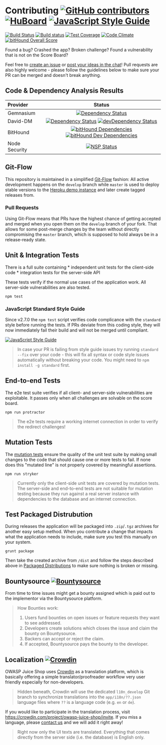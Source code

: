 # Contributing [![GitHub contributors](https://img.shields.io/github/contributors/bkimminich/juice-shop.svg)](https://github.com/bkimminich/juice-shop/graphs/contributors) [![HuBoard](http://img.shields.io/badge/Hu-Board-blue.svg)](https://huboard.com/bkimminich/juice-shop) [![JavaScript Style Guide](https://img.shields.io/badge/code%20style-standard-brightgreen.svg)](http://standardjs.com/)

[![Build Status](https://travis-ci.org/bkimminich/juice-shop.svg?branch=master)](https://travis-ci.org/bkimminich/juice-shop)
[![Build status](https://ci.appveyor.com/api/projects/status/903c6mnns4t7p6fa/branch/master?svg=true)](https://ci.appveyor.com/project/bkimminich/juice-shop/branch/master)
[![Test Coverage](https://codeclimate.com/github/bkimminich/juice-shop/badges/coverage.svg)](https://codeclimate.com/github/bkimminich/juice-shop)
[![Code Climate](https://codeclimate.com/github/bkimminich/juice-shop/badges/gpa.svg)](https://codeclimate.com/github/bkimminich/juice-shop)
[![bitHound Overall Score](https://www.bithound.io/github/bkimminich/juice-shop/badges/score.svg)](https://www.bithound.io/github/bkimminich/juice-shop)

Found a bug? Crashed the app? Broken challenge? Found a vulnerability
that is not on the Score Board?

Feel free to
[create an issue](https://github.com/bkimminich/juice-shop/issues) or
[post your ideas in the chat](https://gitter.im/bkimminich/juice-shop)!
Pull requests are also highly welcome - please follow the guidelines
below to make sure your PR can be merged and doesn't break anything.

## Code & Dependency Analysis Results

| Provider      |                                                                                                                                                                                        Status                                                                                                                                                                                        |
|:--------------|:------------------------------------------------------------------------------------------------------------------------------------------------------------------------------------------------------------------------------------------------------------------------------------------------------------------------------------------------------------------------------------:|
| Gemnasium     |                                                                                                                                 [![Dependency Status](https://gemnasium.com/bkimminich/juice-shop.svg)](https://gemnasium.com/bkimminich/juice-shop)                                                                                                                                 |
| David-DM      |                                                       [![Dependency Status](https://david-dm.org/bkimminich/juice-shop.svg)](https://david-dm.org/bkimminich/juice-shop) [![devDependency Status](https://david-dm.org/bkimminich/juice-shop/dev-status.svg)](https://david-dm.org/bkimminich/juice-shop#info=devDependencies)                                                       |
| BitHound      | [![bitHound Dependencies](https://www.bithound.io/github/bkimminich/juice-shop/badges/dependencies.svg)](https://www.bithound.io/github/bkimminich/juice-shop/master/dependencies/npm) [![bitHound Dev Dependencies](https://www.bithound.io/github/bkimminich/juice-shop/badges/devDependencies.svg)](https://www.bithound.io/github/bkimminich/juice-shop/master/dependencies/npm) |
| Node Security |                                                                                         [![NSP Status](https://nodesecurity.io/orgs/juice-shop/projects/0b5e6cab-3a21-45a1-85d0-fa076226ef48/badge)](https://nodesecurity.io/orgs/juice-shop/projects/0b5e6cab-3a21-45a1-85d0-fa076226ef48)                                                                                          |

## Git-Flow

This repository is maintained in a simplified
[Git-Flow](http://jeffkreeftmeijer.com/2010/why-arent-you-using-git-flow/)
fashion: All active development happens on the ```develop``` branch
while ```master``` is used to deploy stable versions to the
[Heroku demo instance](https://juice-shop.herokuapp.com) and later
create tagged releases from.

### Pull Requests

Using Git-Flow means that PRs have the highest chance of getting
accepted and merged when you open them on the ```develop``` branch of
your fork. That allows for some post-merge changes by the team without
directly compromising the ```master``` branch, which is supposed to hold
always be in a release-ready state.

## Unit & Integration Tests

There is a full suite containing * independent unit tests for the
client-side code * integration tests for the server-side API

These tests verify if the normal use cases of the application work. All
server-side vulnerabilities are also tested.

```
npm test
```

### JavaScript Standard Style Guide

Since v2.7.0 the `npm test` script verifies code complicance with the
`standard` style before running the tests. If PRs deviate from this
coding style, they will now immediately fail their build and will not be
merged until compliant.

[![JavaScript Style Guide](https://cdn.rawgit.com/feross/standard/master/badge.svg)](https://github.com/feross/standard)

> In case your PR is failing from style guide issues try running
> `standard --fix` over your code - this will fix all syntax or code
> style issues automatically without breaking your code. You might need
> to `npm install -g standard` first.

## End-to-end Tests

The e2e test suite verifies if all client- and server-side
vulnerabilities are exploitable. It passes only when all challenges are
solvable on the score board.

```
npm run protractor
```

> The e2e tests require a working internet connection in order to verify
> the redirect challenges!

## Mutation Tests

The [mutation tests](https://en.wikipedia.org/wiki/Mutation_testing)
ensure the quality of the unit test suite by making small changes to the
code that should cause one or more tests to fail. If none does this
"mutated line" is not properly covered by meaningful assertions.

```
npm run stryker
```

> Currently only the client-side unit tests are covered by mutation
> tests. The server-side and end-to-end tests are not suitable for
> mutation testing because they run against a real server instance with
> dependencies to the database and an internet connection.

## Test Packaged Distrubution

During releases the application will be packaged into
```.zip```/```.tgz``` archives for another easy setup method. When you
contribute a change that impacts what the application needs to include,
make sure you test this manually on your system.

```
grunt package
```

Then take the created archive from ```/dist``` and follow the steps
described above in
[Packaged Distributions](https://github.com/bkimminich/juice-shop#packaged-distributions--)
to make sure nothing is broken or missing.

## Bountysource [![Bountysource](https://www.bountysource.com/badge/tracker?tracker_id=6283055)](https://www.bountysource.com/trackers/6283055-juice-shop?utm_source=6283055&utm_medium=shield&utm_campaign=TRACKER_BADGE)

From time to time issues might get a bounty assigned which is paid out
to the implementor via the Bountysource platform.

> How Bounties work:
>
> 1. Users fund bounties on open issues or feature requests they want to
>    see addressed.
> 2. Developers create solutions which closes the issue and claim the
>    bounty on Bountysource.
> 3. Backers can accept or reject the claim.
> 4. If accepted, Bountysource pays the bounty to the developer.

## Localization [![Crowdin](https://d322cqt584bo4o.cloudfront.net/owasp-juice-shop/localized.svg)](https://crowdin.com/project/owasp-juice-shop)

OWASP Juice Shop uses
[Crowdin](https://crowdin.com/project/owasp-juice-shop/) as a
translation platform, which is basically offering a simple
translator/proofreader workflow very user friendly especially for
non-developers.


> Hidden beneath, Crowdin will use the dedicated `l10n_develop` Git
> branch to synchronize translations into the `app/i18n/??.json`
> language files where `??` is a language code (e.g. `en` or `de`).

If you would like to participate in the translation process, visit
https://crowdin.com/project/owasp-juice-shop/invite. If you miss a
language, please
[contact us](https://crowdin.com/mail/compose/bkimminich) and we will
add it right away!

> Right now only the UI texts are translated. Everything that comes
> directly from the server side (i.e. the database) is English only.

